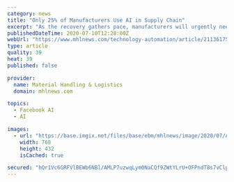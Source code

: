 ```yaml
---
category: news
title: "Only 25% of Manufacturers Use AI in Supply Chain"
excerpt: "As the recovery gathers pace, manufacturers will urgently need to look at how they can best make use of AI and machine learning to deliver operational efficiencies, optimize processes and achieve a competitive edge."
publishedDateTime: 2020-07-10T12:28:00Z
webUrl: "https://www.mhlnews.com/technology-automation/article/21136175/only-25-of-manufacturers-use-ai-in-supply-chain"
type: article
quality: 39
heat: 39
published: false

provider:
  name: Material Handling & Logistics
  domain: mhlnews.com

topics:
  - Facebook AI
  - AI

images:
  - url: "https://base.imgix.net/files/base/ebm/mhlnews/image/2020/07/AI_in_supply_chain.5f0625bb74f01.png?auto=format&fit=max&w=1200"
    width: 768
    height: 432
    isCached: true

secured: "hQr1Vc6GRFVlBEWb6NBl/AMLP7uzwqLym0NaCQf9ZWtYLrU+OFPndT8s7vClpGzCjla0BaSlpE86pZekjZa5FgRBozTvwJviYo7eMMmXvG2rVLwmDuI9hCNF9HIIENtvH9WkbHoWaE2gpMVf+lx2ZSwnyZ9Pnt5InnXgED8WyG11W7+bxRX9eVT3gHn0yJ9AR34uHyU4wYWcmj8VxzkMF6mbKxSEBRGk00mN67xRyn1WeFsXOaNTlrIgUCWJLo3USxwdJuqJfiSXHaI1+nwvA/uXWhTWkhjrdvg/aSvuBuQnSOt/dM9cDMnE9ixa/4AreIFZLh5LvBj6Q/hDPABDqg==;jHHQzXkGdbfS1P8RQVdzlg=="
---
```


